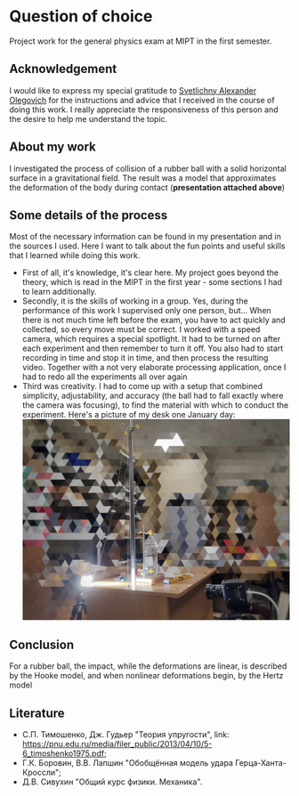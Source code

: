 # Question of choice
Project work for the general physics exam at MIPT in the first semester.

## Acknowledgement
I would like to express my special gratitude to [Svetlichny Alexander Olegovich](https://vk.com/alexandr_svetlichnyy) for the instructions and advice that I received in the course of doing this work. I really appreciate the responsiveness of this person and the desire to help me understand the topic.

## About my work
I investigated the process of collision of a rubber ball with a solid horizontal surface in a gravitational field. The result was a model that approximates the deformation of the body during contact (**presentation attached above**)

## Some details of the process
Most of the necessary information can be found in my presentation and in the sources I used. Here I want to talk about the fun points and useful skills that I learned while doing this work. 
- First of all, it's knowledge, it's clear here. My project goes beyond the theory, which is read in the MIPT in the first year - some sections I had to learn additionally. 
- Secondly, it is the skills of working in a group. Yes, during the performance of this work I supervised only one person, but... When there is not much time left before the exam, you have to act quickly and collected, so every move must be correct. I worked with a speed camera, which requires a special spotlight. It had to be turned on after each experiment and then remember to turn it off. You also had to start recording in time and stop it in time, and then process the resulting video. Together with a not very elaborate processing application, once I had to redo all the experiments all over again  
- Third was creativity. I had to come up with a setup that combined simplicity, adjustability, and accuracy (the ball had to fall exactly where the camera was focusing), to find the material with which to conduct the experiment. Here's a picture of my desk one January day:
![worktable](./imgs/worktable.jpg)

## Conclusion
For a rubber ball, the impact, while the deformations are linear, is described by the Hooke model, and when nonlinear deformations begin, by the Hertz model

## Literature
- С.П. Тимошенко, Дж. Гудьер "Теория упругости", link: https://pnu.edu.ru/media/filer_public/2013/04/10/5-6_timoshenko1975.pdf;
- Г.К. Боровин, В.В. Лапшин "Обобщённая модель удара Герца-Ханта-Кроссли";
- Д.В. Сивухин "Общий курс физики. Механика".

